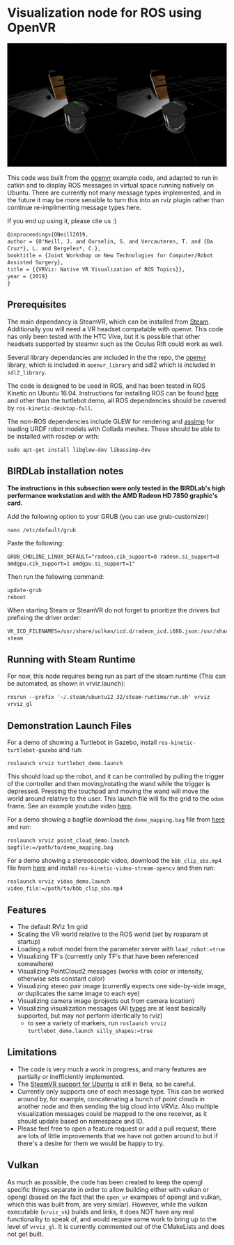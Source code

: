 Visualization node for ROS using OpenVR
=======================================

[![Example Screenshot](turtlebot_demo.jpg)](http://www.youtube.com/watch?v=M0u4YXW0DFU "VRViz Turtlebot Demo")

This code was built from the [openvr](https://github.com/ValveSoftware/openvr) 
example code, and adapted to run in catkin and to display ROS messages in 
virtual space running natively on Ubuntu. There are currently not many message types implemented, and in the future it may be more sensible to turn this into an rviz plugin rather than continue re-implimenting message types here.

If you end up using it, please cite us :) 

```
@inproceedings{ONeill2019,
author = {O'Neill, J. and Ourselin, S. and Vercauteren, T. and {Da Cruz*}, L. and Bergeles*, C.},
booktitle = {Joint Workshop on New Technologies for Computer/Robot Assisted Surgery},
title = {{VRViz: Native VR Visualization of ROS Topics}},
year = {2019}
}
```

Prerequisites
-------------

The main dependancy is SteamVR, which can be installed from [Steam](https://store.steampowered.com/). Additionally you will need a VR headset compatable with openvr. This code has only been tested with the HTC Vive, but it is possible that other headsets supported by steamvr such as the Oculus Rift could work as well.

Several library dependancies are included in the the repo, the [openvr](https://github.com/ValveSoftware/openvr) 
library, which is included in `openvr_library` and sdl2 which is included in `sdl2_library`.

The code is designed to be used in ROS, and has been tested in ROS Kinetic on Ubuntu 16.04. Instructions for installing ROS can be found [here](http://wiki.ros.org/ROS/Installation) and other than the turtlebot demo, all ROS dependencies should be covered by `ros-kinetic-desktop-full`.

The non-ROS dependencies include GLEW for rendering and [assimp](http://www.assimp.org/) for loading URDF robot models with Collada meshes.
These should be able to be installed with rosdep or with:
```
sudo apt-get install libglew-dev libassimp-dev
```

## BIRDLab installation notes

**The instructions in this subsection were only tested in the BIRDLab's high performance workstation and with the AMD Radeon HD 7850 graphic's card.**

Add the following option to your GRUB (you can use grub-customizer)
```
nano /etc/default/grub
```
Paste the following:
```
GRUB_CMDLINE_LINUX_DEFAULT="radeon.cik_support=0 radeon.si_support=0 amdgpu.cik_support=1 amdgpu.si_support=1"
```

Then run the following command:
```
update-grub
reboot
```

When starting Steam or SteamVR do not forget to prioritize the drivers but prefixing the driver order:

```
VK_ICD_FILENAMES=/usr/share/vulkan/icd.d/radeon_icd.i686.json:/usr/share/vulkan/icd.d/radeon_icd.x86_64.json steam
```


Running with Steam Runtime
--------------------------

For now, this node requires being run as part of the steam runtime (This can be automated, as shown in vrviz.launch):
```
rosrun --prefix '~/.steam/ubuntu12_32/steam-runtime/run.sh' vrviz vrviz_gl
```

Demonstration Launch Files
--------------------------

For a demo of showing a Turtlebot in Gazebo, install `ros-kinetic-turtlebot-gazebo` and run:
```
roslaunch vrviz turtlebot_demo.launch
```
This should load up the robot, and it can be controlled by pulling the trigger of the controller and then moving/rotating the wand while the trigger is depressed. Pressing the touchpad and moving the wand will move the world around relative to the user. This launch file will fix the grid to the `odom` frame. See an example youtube video [here](http://www.youtube.com/watch?v=M0u4YXW0DFU "VRViz Turtlebot Demo").

For a demo showing a bagfile download the `demo_mapping.bag` file from [here](http://wiki.ros.org/rtabmap_ros) and run:
```
roslaunch vrviz point_cloud_demo.launch bagfile:=/path/to/demo_mapping.bag
```

For a demo showing a stereoscopic video, download the `bbb_clip_sbs.mp4` file from [here](https://www.dropbox.com/s/pjnyp77bv93qjiw/bbb_clip_sbs.mp4?dl=1) and install `ros-kinetic-video-stream-opencv` and then run:
```
roslaunch vrviz video_demo.launch video_file:=/path/to/bbb_clip_sbs.mp4
```

Features
--------
 - The default RViz 1m grid
 - Scaling the VR world relative to the ROS world (set by rosparam at startup)
 - Loading a robot model from the parameter server with `load_robot:=true`
 - Visualizing TF's (currently only TF's that have been referenced somewhere)
 - Visualizing PointCloud2 messages (works with color or intensity, otherwise sets constant color)
 - Visualizing stereo pair image (currently expects one side-by-side image, or duplicates the same image to each eye)
 - Visualizing camera image (projects out from camera location)
 - Visualizing visualization messages (All [types](http://wiki.ros.org/rviz/DisplayTypes/Marker) are at least basically supported, but may not perform identically to rviz)
   - to see a variety of markers, run `roslaunch vrviz turtlebot_demo.launch silly_shapes:=true`

Limitations
-----------
 - The code is very much a work in progress, and many features are partially or inefficiently implemented.
 - The [SteamVR support for Ubuntu](https://github.com/ValveSoftware/SteamVR-for-Linux) is still in Beta, so be careful.
 - Currently only supports one of each message type. This can be worked around by, for example, concatenating a bunch of point clouds in another node and then sending the big cloud into VRViz. Also multiple visualization messages could be mapped to the one receiver, as it should update based on namespace and ID.
 - Please feel free to open a feature request or add a pull request, there are lots of little improvements that we have not gotten around to but if there's a desire for them we would be happy to try.

Vulkan
------
As much as possible, the code has been created to keep the opengl specific things separate in order to allow building either with vulkan or opengl (based on the fact that the `open_vr` examples of opengl and vulkan, which this was built from, are very similar). However, while the vulkan executable (`vrviz_vk`) builds and links, it does NOT have any real functionality to speak of, and would require some work to bring up to the level of `vrviz_gl`. It is currently commented out of the CMakeLists and does not get built.


